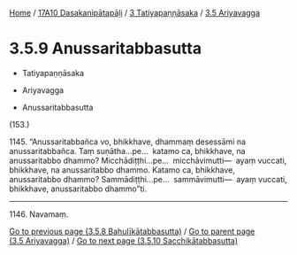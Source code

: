 
[Home](/) / [17A10 Dasakanipātapāḷi](../../../17A10.md) / [3 Tatiyapaṇṇāsaka](../../3.md) / [3.5 Ariyavagga](../3.5.md)

# 3.5.9 Anussaritabbasutta

* Tatiyapaṇṇāsaka

* Ariyavagga

* Anussaritabbasutta

(153.)

1145\. “Anussaritabbañca vo, bhikkhave, dhammaṃ desessāmi na anussaritabbañca. Taṃ suṇātha…pe…  katamo ca, bhikkhave, na anussaritabbo dhammo? Micchādiṭṭhi…pe…  micchāvimutti—  ayaṃ vuccati, bhikkhave, na anussaritabbo dhammo. Katamo ca, bhikkhave, anussaritabbo dhammo? Sammādiṭṭhi…pe…  sammāvimutti—  ayaṃ vuccati, bhikkhave, anussaritabbo dhammo”ti.

---

1146\. Navamaṃ.



[Go to previous page (3.5.8 Bahulīkātabbasutta)](3.5.8.md) / [Go to parent page (3.5 Ariyavagga)](../3.5.md) / [Go to next page (3.5.10 Sacchikātabbasutta)](3.5.10.md)


